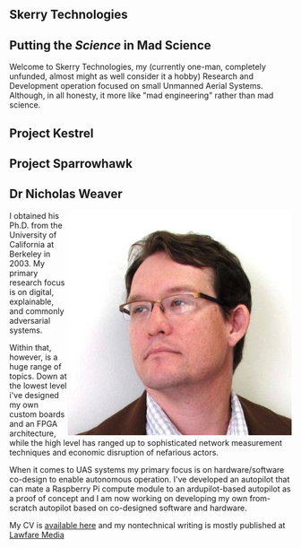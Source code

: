 ## Skerry Technologies

## Putting the *Science* in Mad Science

Welcome to Skerry Technologies, my (currently one-man, completely
unfunded, almost might as well consider it a hobby) Research and
Development operation focused on small Unmanned Aerial Systems.
Although, in all honesty, it more like "mad engineering" rather than
mad science.

## Project Kestrel

## Project Sparrowhawk

## Dr Nicholas Weaver

<img align="right" src="resources/headshot.png" alt="Nicholas Weaver">

I obtained his Ph.D. from the University of California
at Berkeley in 2003.  My primary research focus is on digital,
explainable, and commonly adversarial systems.

Within that, however, is a huge range of topics.  Down at the lowest
level i've designed my own custom boards and an FPGA architecture,
while the high level has ranged up to sophisticated network
measurement techniques and economic disruption of nefarious actors.

When it comes to UAS systems my primary focus is on hardware/software
co-design to enable autonomous operation.  I've developed an autopilot
that can mate a Raspberry Pi compute module to an ardupilot-based
autopilot as a proof of concept and I am now working on developing my
own from-scratch autopilot based on co-designed software and hardware.

My CV is [available here](cv.html) and my nontechnical writing is mostly
published at [Lawfare
Media](https://www.lawfaremedia.org/contributors/nweaver)

<br clear="right">